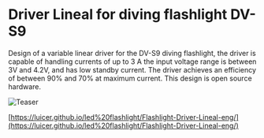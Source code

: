 # Driver Lineal for diving flashlight  DV-S9
Design of a variable linear driver for the DV-S9 diving flashlight, the driver is capable of handling currents of up to 3 A the  input voltage range is between  3V and 4.2V, and has low standby current. The driver achieves an efficiency of between 90% and 70% at maximum current. This design is open source hardware.

![Teaser](https://luicer.github.io/assets/images/2024/Lineal_Led/Teaser.jpg)

[https://luicer.github.io/led%20flashlight/Flashlight-Driver-Lineal-eng/](https://luicer.github.io/led%20flashlight/Flashlight-Driver-Lineal-eng/)



